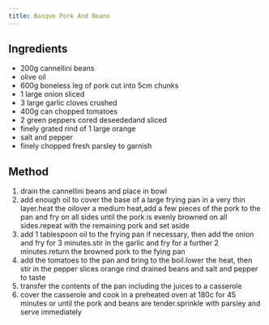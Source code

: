 ```yaml
---
title: Basque Pork And Beans
---
```


## Ingredients

-   200g cannellini beans
-   olive oil
-   600g boneless leg of pork cut into 5cm chunks
-   1 large onion sliced
-   3 large garlic cloves crushed
-   400g can chopped tomatoes
-   2 green peppers cored deseededand sliced
-   finely grated rind of 1 large orange
-   salt and pepper
-   finely chopped fresh parsley to garnish

## Method

1.  drain the cannellini beans and place in bowl
2.  add enough oil to cover the base of a large frying pan in a very thin layer.heat the oilover a medium heat,add a few pieces of the pork to the pan and fry on all sides until the pork is evenly browned on all sides.repeat with the remaining pork and set aside
3.  add 1 tablespoon oil to the frying pan if necessary, then add the onion and fry for 3 minutes.stir in the garlic and fry for a further 2 minutes.return the browned pork to the fying pan
4.  add the tomatoes to the pan and bring to the boil.lower the heat, then stir in the pepper slices orange rind drained beans and salt and pepper to taste
5.  transfer the contents of the pan including the juices to a casserole
6.  cover the casserole and cook in a preheated oven at 180c for 45 minutes or until the pork and beans are tender.sprinkle with parsley and serve immediately

